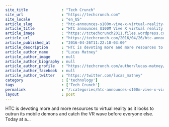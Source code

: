 ```yaml
---
site_title               : "Tech Crunch"
site_url                 : "https://techcrunch.com"
site_locale              : "en_US"
article_slug             : "htc-announces-s100m-vive-x-virtual-reality-accelerator-program"
article_title            : "HTC announces $100M Vive X virtual reality accelerator program"
article_image            : "https://tctechcrunch2011.files.wordpress.com/2016/04/screen-shot-2016-04-26-at-12-32-14-pm.png?w=764&h=400&crop=1"
article_url              : "https://techcrunch.com/2016/04/26/htc-announces-100m-vive-x-virtual-reality-accelerator-program/"
article_published_at     : "2016-04-26T11:22:10-03:00"
article_description      : "HTC is devoting more and more resources to virtual reality as it looks to outrun its mobile demons and catch the VR wave before everyone else. Today at a..."
article_author_name      : "Lucas Matney"
article_author_image     : null
article_author_biography : null
article_author_profile   : "https://techcrunch.com/author/lucas-matney/"
article_author_facebook  : null
article_author_twitter   : "https://twitter.com/lucas_matney"
category                 : ['technology']
tags                     : ['Tech Crunch']
permalink                : "/:categories/htc-announces-s100m-vive-x-virtual-reality-accelerator-program/"
layout                   : post
---
```


HTC is devoting more and more resources to virtual reality as it looks to outrun its mobile demons and catch the VR wave before everyone else. Today at a...
